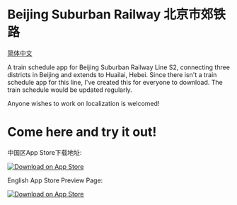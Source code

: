 # Beijing Suburban Railway 北京市郊铁路

[简体中文](/blob/master/docs/README_zh_CN.md)

A train schedule app for Beijing Suburban Railway Line S2, connecting three districts in Beijing and extends to Huailai, Hebei. Since there isn't a train schedule app for this line, I've created this for everyone to download. The train schedule would be updated regularly.

Anyone wishes to work on localization is welcomed!

# Come here and try it out!

中国区App Store下载地址:

[![Download on App Store](https://developer.apple.com/app-store/marketing/guidelines/images/badge-download-on-the-app-store.svg)](https://itunes.apple.com/cn/app/北京市郊铁路/id1438805050?l=zh&ls=1&mt=8)

English App Store Preview Page:

[![Download on App Store](https://developer.apple.com/app-store/marketing/guidelines/images/badge-download-on-the-app-store.svg)](https://itunes.apple.com/us/app/北京市郊铁路/id1438805050?l=zh&ls=1&mt=8)



